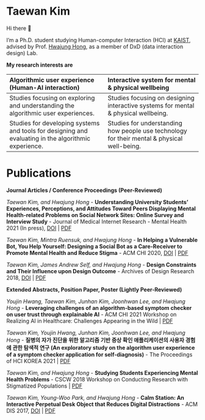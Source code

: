 # Taewan Kim
Hi there 👋

I’m a Ph.D. student studying Human-computer Interaction (HCI) at [KAIST](https://kaist.ac.kr), advised by Prof. [Hwajung Hong](https://hwajunghong.com), as a member of DxD (data interaction design) Lab.

**My research interests are**

|**Algorithmic user experience (Human-AI interaction)**|**Interactive system for mental & physical wellbeing**|
|:---|:---|
|Studies focusing on exploring and understanding the algorithmic user experiences.|Studies focusing on designing interactive systems for mental & physical wellbeing.|
|Studies for developing systems and tools for designing and evaluating in the algorithmic experience.|Studies for understanding how people use technology for their mental & physical well-being.|

# Publications

**Journal Articles / Conference Proceedings (Peer-Reviewed)**

*Taewan Kim, and Hwajung Hong* - **Understanding University Students’ Experiences, Perceptions, and Attitudes Toward Peers Displaying Mental Health-related Problems on Social Network Sites: Online Survey and Interview Study** - Journal of Medical Internet Research - Mental Health 2021 (In press), [DOI](http://dx.doi.org/10.2196/23465) | [PDF](http://dx.doi.org/10.2196/23465)

*Taewan Kim, Mintra Ruensuk, and Hwajung Hong* - **In Helping a Vulnerable Bot, You Help Yourself: Designing a Social Bot as a Care-Receiver to Promote Mental Health and Reduce Stigma** - ACM CHI 2020,  [DOI](https://dl.acm.org/doi/abs/10.1145/3313831.3376743) | [PDF](https://drive.google.com/file/d/1Mybrw_6DC98xS6KXUR0lcbENucuWuM3J/view)

*Taewan Kim, James Andrew Self, and Hwajung Hong* - **Design Constraints and Their Influence upon Design Outcome** - Archives of Design Research 2018, [DOI](https://doi.org/10.15187/adr.2018.11.31.4.23) | [PDF](https://drive.google.com/file/d/14Bx8AF0Dts-Qta02l5SBD2ZOmWnF3dpl/view)


**Extended Abstracts, Position Paper, Poster (Lightly Peer-Reviewed)**

*Youjin Hwang, Taewan Kim, Junhan Kim, Joonhwan Lee, and Hwajung Hong* - **Leveraging challenges of an algorithm-based symptom checker on user trust through explainable AI** - ACM CHI 2021 Workshop on Realizing AI in Healthcare: Challenges Appearing in the Wild | [PDF](https://drive.google.com/file/d/1Y2KLQmBRPKBEos1QYcaneLPwmISeb5-N/view)

*Taewan Kim, Youjin Hwang, Junhan Kim, Joonhwan Lee, and Hwajung Hong* - **질병의 자가 진단을 위한 알고리즘 기반 증상 확인 애플리케이션의 사용자 경험에 관한 탐색적 연구 (An exploratory study on the algorithm user experience of a symptom checker application for self-diagnosis)** - The Proceedings of HCI KOREA 2021 | [PDF](https://drive.google.com/file/d/1gG2XxffOtBx6ohDSFps8g2CNjHoY655q/view)

*Taewan Kim, and Hwajung Hong* - **Studying Students Experiencing Mental Health Problems** - CSCW 2018 Workshop on Conducting Research with Stigmatized Populations | [PDF](https://drive.google.com/file/d/1CHSTtNAiKYv0aA1ikpc4owbm_e_h2TzS/view)

*Taewan Kim, Young-Woo Park, and Hwajung Hong* - **Calm Station: An Interactive Perpetual Desk Object that Reduces Digital Distractions** - ACM DIS 2017, [DOI](https://doi.org/10.1145/3064857.3079183) | [PDF](https://drive.google.com/file/d/1M6rPOFV3lEyjL5JPzq8seV9uUsFbycRH/view)




